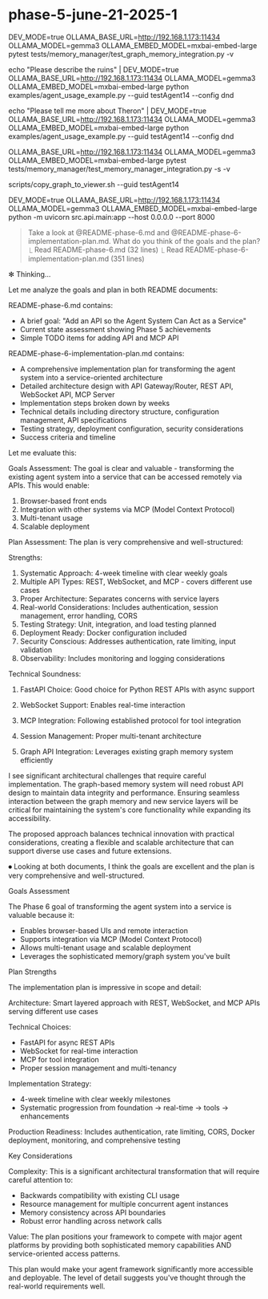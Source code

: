 # phase-5-june-21-2025-1

DEV_MODE=true OLLAMA_BASE_URL=http://192.168.1.173:11434 OLLAMA_MODEL=gemma3 OLLAMA_EMBED_MODEL=mxbai-embed-large pytest tests/memory_manager/test_graph_memory_integration.py -v

echo "Please describe the ruins" | DEV_MODE=true OLLAMA_BASE_URL=http://192.168.1.173:11434 OLLAMA_MODEL=gemma3 OLLAMA_EMBED_MODEL=mxbai-embed-large python examples/agent_usage_example.py --guid testAgent14 --config dnd 

echo "Please tell me more about Theron" | DEV_MODE=true OLLAMA_BASE_URL=http://192.168.1.173:11434 OLLAMA_MODEL=gemma3 OLLAMA_EMBED_MODEL=mxbai-embed-large python examples/agent_usage_example.py --guid testAgent14 --config dnd 

OLLAMA_BASE_URL=http://192.168.1.173:11434 OLLAMA_MODEL=gemma3 OLLAMA_EMBED_MODEL=mxbai-embed-large pytest tests/memory_manager/test_memory_manager_integration.py -s -v

scripts/copy_graph_to_viewer.sh --guid testAgent14

DEV_MODE=true OLLAMA_BASE_URL=http://192.168.1.173:11434 OLLAMA_MODEL=gemma3 OLLAMA_EMBED_MODEL=mxbai-embed-large python -m uvicorn src.api.main:app --host 0.0.0.0 --port 8000





> Take a look at @README-phase-6.md and @README-phase-6-implementation-plan.md. What do you think of the goals 
  and the plan?
  ⎿  Read README-phase-6.md (32 lines)
  ⎿  Read README-phase-6-implementation-plan.md (351 lines)

✻ Thinking…

  Let me analyze the goals and plan in both README documents:

  README-phase-6.md contains:
  - A brief goal: "Add an API so the Agent System Can Act as a Service"
  - Current state assessment showing Phase 5 achievements
  - Simple TODO items for adding API and MCP API

  README-phase-6-implementation-plan.md contains:
  - A comprehensive implementation plan for transforming the agent system into a service-oriented architecture
  - Detailed architecture design with API Gateway/Router, REST API, WebSocket API, MCP Server
  - Implementation steps broken down by weeks
  - Technical details including directory structure, configuration management, API specifications
  - Testing strategy, deployment configuration, security considerations
  - Success criteria and timeline

  Let me evaluate this:

  Goals Assessment:
  The goal is clear and valuable - transforming the existing agent system into a service that can be accessed 
  remotely via APIs. This would enable:
  1. Browser-based front ends
  2. Integration with other systems via MCP (Model Context Protocol)
  3. Multi-tenant usage
  4. Scalable deployment

  Plan Assessment:
  The plan is very comprehensive and well-structured:

  Strengths:
  1. Systematic Approach: 4-week timeline with clear weekly goals
  2. Multiple API Types: REST, WebSocket, and MCP - covers different use cases
  3. Proper Architecture: Separates concerns with service layers
  4. Real-world Considerations: Includes authentication, session management, error handling, CORS
  5. Testing Strategy: Unit, integration, and load testing planned
  6. Deployment Ready: Docker configuration included
  7. Security Conscious: Addresses authentication, rate limiting, input validation
  8. Observability: Includes monitoring and logging considerations

  Technical Soundness:
  1. FastAPI Choice: Good choice for Python REST APIs with async support
  2. WebSocket Support: Enables real-time interaction
  3. MCP Integration: Following established protocol for tool integration
  4. Session Management: Proper multi-tenant architecture

  5. Graph API Integration: Leverages existing graph memory system efficiently

  I see significant architectural challenges that require careful implementation. The graph-based memory system 
  will need robust API design to maintain data integrity and performance. Ensuring seamless interaction between 
  the graph memory and new service layers will be critical for maintaining the system's core functionality while 
  expanding its accessibility.

  The proposed approach balances technical innovation with practical considerations, creating a flexible and 
  scalable architecture that can support diverse use cases and future extensions.

⏺ Looking at both documents, I think the goals are excellent and the plan is very comprehensive and 
  well-structured.

  Goals Assessment

  The Phase 6 goal of transforming the agent system into a service is valuable because it:
  - Enables browser-based UIs and remote interaction
  - Supports integration via MCP (Model Context Protocol)
  - Allows multi-tenant usage and scalable deployment
  - Leverages the sophisticated memory/graph system you've built

  Plan Strengths

  The implementation plan is impressive in scope and detail:

  Architecture: Smart layered approach with REST, WebSocket, and MCP APIs serving different use cases

  Technical Choices:
  - FastAPI for async REST APIs
  - WebSocket for real-time interaction
  - MCP for tool integration
  - Proper session management and multi-tenancy

  Implementation Strategy:
  - 4-week timeline with clear weekly milestones
  - Systematic progression from foundation → real-time → tools → enhancements

  Production Readiness: Includes authentication, rate limiting, CORS, Docker deployment, monitoring, and
  comprehensive testing

  Key Considerations

  Complexity: This is a significant architectural transformation that will require careful attention to:
  - Backwards compatibility with existing CLI usage
  - Resource management for multiple concurrent agent instances
  - Memory consistency across API boundaries
  - Robust error handling across network calls

  Value: The plan positions your framework to compete with major agent platforms by providing both sophisticated
  memory capabilities AND service-oriented access patterns.

  This plan would make your agent framework significantly more accessible and deployable. The level of detail
  suggests you've thought through the real-world requirements well.

  